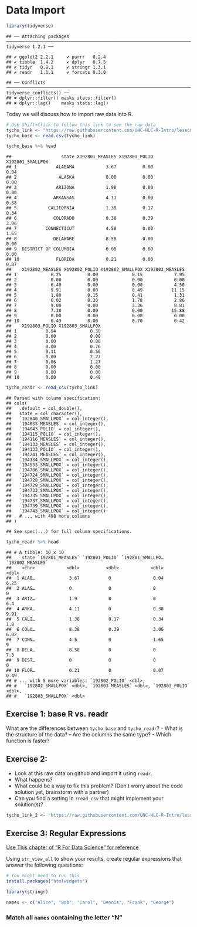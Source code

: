 Data Import
================

``` r
library(tidyverse)
```

    ## ── Attaching packages ──────────────────────────────────────────────────────────────────────────── tidyverse 1.2.1 ──

    ## ✔ ggplot2 2.2.1     ✔ purrr   0.2.4
    ## ✔ tibble  1.4.2     ✔ dplyr   0.7.5
    ## ✔ tidyr   0.8.1     ✔ stringr 1.3.1
    ## ✔ readr   1.1.1     ✔ forcats 0.3.0

    ## ── Conflicts ─────────────────────────────────────────────────────────────────────────────── tidyverse_conflicts() ──
    ## ✖ dplyr::filter() masks stats::filter()
    ## ✖ dplyr::lag()    masks stats::lag()

Today we will discuss how to import raw data into R.

``` r
# Use Shift+Click to follow this link to see the raw data
tycho_link <- "https://raw.githubusercontent.com/UNC-HLC-R-Intro/lessons/import/data/import_tycho_simple.csv?token=AQdxTW69CSAGG6JPYwAYDEZ3ze4-AHWRks5bWeAAwA%3D%3D"
tycho_base <- read.csv(tycho_link)
```

``` r
tycho_base %>% head
```

    ##                   state X192801_MEASLES X192801_POLIO X192801_SMALLPOX
    ## 1               ALABAMA            3.67          0.00             0.04
    ## 2                ALASKA            0.00          0.00             0.00
    ## 3               ARIZONA            1.90          0.00             0.00
    ## 4              ARKANSAS            4.11          0.00             0.38
    ## 5            CALIFORNIA            1.38          0.17             0.34
    ## 6              COLORADO            8.38          0.39             3.06
    ## 7           CONNECTICUT            4.50          0.00             1.65
    ## 8              DELAWARE            8.58          0.00             0.00
    ## 9  DISTRICT OF COLUMBIA            0.00          0.00             0.00
    ## 10              FLORIDA            0.21          0.00             0.07
    ##    X192802_MEASLES X192802_POLIO X192802_SMALLPOX X192803_MEASLES
    ## 1             6.25          0.00             0.15            7.95
    ## 2             0.00          0.00             0.00            0.00
    ## 3             6.40          0.00             0.00            4.50
    ## 4             9.91          0.00             0.49           11.15
    ## 5             1.80          0.15             0.41            1.31
    ## 6             6.02          0.20             1.78            2.86
    ## 7             9.00          0.00             3.36            8.81
    ## 8             7.30          0.00             0.00           15.88
    ## 9             0.00          0.00             0.00            0.00
    ## 10            0.49          0.00             0.70            0.42
    ##    X192803_POLIO X192803_SMALLPOX
    ## 1           0.04             0.30
    ## 2           0.00             0.00
    ## 3           0.00             0.00
    ## 4           0.00             0.76
    ## 5           0.11             0.56
    ## 6           0.00             2.27
    ## 7           0.06             1.27
    ## 8           0.00             0.00
    ## 9           0.00             0.00
    ## 10          0.00             0.49

``` r
tycho_readr <- read_csv(tycho_link)
```

    ## Parsed with column specification:
    ## cols(
    ##   .default = col_double(),
    ##   state = col_character(),
    ##   `192840_SMALLPOX` = col_integer(),
    ##   `194033_MEASLES` = col_integer(),
    ##   `194043_POLIO` = col_integer(),
    ##   `194115_POLIO` = col_integer(),
    ##   `194116_MEASLES` = col_integer(),
    ##   `194133_MEASLES` = col_integer(),
    ##   `194133_POLIO` = col_integer(),
    ##   `194241_MEASLES` = col_integer(),
    ##   `194334_SMALLPOX` = col_integer(),
    ##   `194533_SMALLPOX` = col_integer(),
    ##   `194706_SMALLPOX` = col_integer(),
    ##   `194724_SMALLPOX` = col_integer(),
    ##   `194728_SMALLPOX` = col_integer(),
    ##   `194729_SMALLPOX` = col_integer(),
    ##   `194733_SMALLPOX` = col_integer(),
    ##   `194735_SMALLPOX` = col_integer(),
    ##   `194737_SMALLPOX` = col_integer(),
    ##   `194739_SMALLPOX` = col_integer(),
    ##   `194743_SMALLPOX` = col_integer()
    ##   # ... with 498 more columns
    ## )

    ## See spec(...) for full column specifications.

``` r
tycho_readr %>% head
```

    ## # A tibble: 10 x 10
    ##    state `192801_MEASLES` `192801_POLIO` `192801_SMALLPO… `192802_MEASLES`
    ##    <chr>            <dbl>          <dbl>            <dbl>            <dbl>
    ##  1 ALAB…             3.67           0                0.04             6.25
    ##  2 ALAS…             0              0                0                0   
    ##  3 ARIZ…             1.9            0                0                6.4 
    ##  4 ARKA…             4.11           0                0.38             9.91
    ##  5 CALI…             1.38           0.17             0.34             1.8 
    ##  6 COLO…             8.38           0.39             3.06             6.02
    ##  7 CONN…             4.5            0                1.65             9   
    ##  8 DELA…             8.58           0                0                7.3 
    ##  9 DIST…             0              0                0                0   
    ## 10 FLOR…             0.21           0                0.07             0.49
    ## # ... with 5 more variables: `192802_POLIO` <dbl>,
    ## #   `192802_SMALLPOX` <dbl>, `192803_MEASLES` <dbl>, `192803_POLIO` <dbl>,
    ## #   `192803_SMALLPOX` <dbl>

## Exercise 1: base R vs. readr

What are the differences between `tycho_base` and `tycho_readr`? - What
is the structure of the data? - Are the columns the same type? - Which
function is faster?

## Exercise 2:

  - Look at this raw data on github and import it using `readr`.
  - What happens?
  - What could be a way to fix this problem? (Don’t worry about the code
    solution yet, brainstorm with a partner)
  - Can you find a setting in `?read_csv` that might implement your
    solution(s)?

<!-- end list -->

``` r
tycho_link_2 <- "https://raw.githubusercontent.com/UNC-HLC-R-Intro/lessons/import/data/import_tycho.csv?token=AQdxTWPiN68L7-gEprtUcHGm257fEeK-ks5bWeERwA%3D%3D"
```

## Exercise 3: Regular Expressions

[Use This chapter of “R For Data Science” for
reference](http://r4ds.had.co.nz/strings.html#matching-patterns-with-regular-expressions)

Using `str_view_all` to show your results, create regular expressions
that answer the following questions:

``` r
# You might need to run this
install.packages("htmlwidgets")
```

``` r
library(stringr)
```

``` r
names <- c("Alice", "Bob", "Carol", "Dennis", "Frank", "George")
```

### Match all `names` containing the letter “N”

<!--html_preserve-->

<div id="htmlwidget-acf246606e10de899912" class="str_view html-widget" style="width:960px;height:100%;">

</div>

<script type="application/json" data-for="htmlwidget-acf246606e10de899912">{"x":{"html":"<ul>\n  <li>Alice<\/li>\n  <li>Bob<\/li>\n  <li>Carol<\/li>\n  <li>De<span class='match'>n<\/span><span class='match'>n<\/span>is<\/li>\n  <li>Fra<span class='match'>n<\/span>k<\/li>\n  <li>George<\/li>\n<\/ul>"},"evals":[],"jsHooks":[]}</script>

<!--/html_preserve-->

### Match all names containing the letter “A”

<!--html_preserve-->

<div id="htmlwidget-465a5290c4d336c4d7dd" class="str_view html-widget" style="width:960px;height:100%;">

</div>

<script type="application/json" data-for="htmlwidget-465a5290c4d336c4d7dd">{"x":{"html":"<ul>\n  <li><span class='match'>A<\/span>lice<\/li>\n  <li>Bob<\/li>\n  <li>C<span class='match'>a<\/span>rol<\/li>\n  <li>Dennis<\/li>\n  <li>Fr<span class='match'>a<\/span>nk<\/li>\n  <li>George<\/li>\n<\/ul>"},"evals":[],"jsHooks":[]}</script>

<!--/html_preserve-->

### Match the first letter of every name

<!--html_preserve-->

<div id="htmlwidget-9b5365d2ecb7bdbaf68a" class="str_view html-widget" style="width:960px;height:100%;">

</div>

<script type="application/json" data-for="htmlwidget-9b5365d2ecb7bdbaf68a">{"x":{"html":"<ul>\n  <li><span class='match'>A<\/span>lice<\/li>\n  <li><span class='match'>B<\/span>ob<\/li>\n  <li><span class='match'>C<\/span>arol<\/li>\n  <li><span class='match'>D<\/span>ennis<\/li>\n  <li><span class='match'>F<\/span>rank<\/li>\n  <li><span class='match'>G<\/span>eorge<\/li>\n<\/ul>"},"evals":[],"jsHooks":[]}</script>

<!--/html_preserve-->

``` r
myVector <- c(10, "twenty", 30, "fourty", "fifty", 60, "")
```

### Match all `myVector` entries that are numbers (not text)

<!--html_preserve-->

<div id="htmlwidget-21759bdb540736435a38" class="str_view html-widget" style="width:960px;height:100%;">

</div>

<script type="application/json" data-for="htmlwidget-21759bdb540736435a38">{"x":{"html":"<ul>\n  <li><span class='match'>1<\/span><span class='match'>0<\/span><\/li>\n  <li>twenty<\/li>\n  <li><span class='match'>3<\/span><span class='match'>0<\/span><\/li>\n  <li>fourty<\/li>\n  <li>fifty<\/li>\n  <li><span class='match'>6<\/span><span class='match'>0<\/span><\/li>\n  <li><\/li>\n<\/ul>"},"evals":[],"jsHooks":[]}</script>

<!--/html_preserve-->

### Match all text in `myVector`

<!--html_preserve-->

<div id="htmlwidget-74fed58d6eefa2795479" class="str_view html-widget" style="width:960px;height:100%;">

</div>

<script type="application/json" data-for="htmlwidget-74fed58d6eefa2795479">{"x":{"html":"<ul>\n  <li>10<\/li>\n  <li><span class='match'>t<\/span><span class='match'>w<\/span><span class='match'>e<\/span><span class='match'>n<\/span><span class='match'>t<\/span><span class='match'>y<\/span><\/li>\n  <li>30<\/li>\n  <li><span class='match'>f<\/span><span class='match'>o<\/span><span class='match'>u<\/span><span class='match'>r<\/span><span class='match'>t<\/span><span class='match'>y<\/span><\/li>\n  <li><span class='match'>f<\/span><span class='match'>i<\/span><span class='match'>f<\/span><span class='match'>t<\/span><span class='match'>y<\/span><\/li>\n  <li>60<\/li>\n  <li><\/li>\n<\/ul>"},"evals":[],"jsHooks":[]}</script>

<!--/html_preserve-->

## Exercise 4: replacing with regular expressions

Use the `gsub` command to replace things based on regular expressions -
You can check your regex’s with `string_view_all`

### Example: Replace “Bob” for your own name

``` r
myString <- "My name is Bob"
```

``` r
myString
```

    ## [1] "My name is Bob"

``` r
gsub("Bob", "Spencer", myString)
```

    ## [1] "My name is Spencer"

### Replace all spaces for "\_"

    ## [1] "My_name_is_Bob"

### Delete all spaces

    ## [1] "MynameisBob"

# Homework

  - Finish any remaining regex examples above
  - Read and play with the example found
    [here](https://github.com/UNC-HLC-R-Intro/lessons/blob/import/data_import/data_import_cleaning_example.md)
    to see how regex’s and `tidyr` can be used to clean up a messy
    dataset
